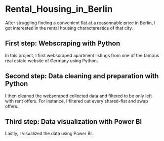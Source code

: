 # Rental_Housing_in_Berlin

After struggling finding a convenient flat at a reasonnable price in Berlin, I got interested in the rental housing characterestics of that city. 

## First step: Webscraping with Python
In this project, I first webscraped apartment listings from one of the famous real estate website of Germany using Python.

## Second step: Data cleaning and preparation with Python
I then cleaned the webscraped collected data and filtered to be only left with rent offers. For instance, I filtered out every shared-flat and swap offers. 

## Third step: Data visualization with Power BI
Lastly, I visualized the data using Power BI.
